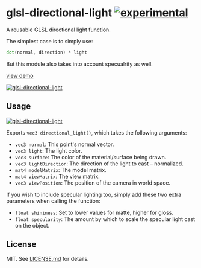 # glsl-directional-light [![experimental](http://hughsk.github.io/stability-badges/dist/experimental.svg)](http://github.com/hughsk/stability-badges) #

A reusable GLSL directional light function.

The simplest case is to simply use:

``` glsl
dot(normal, direction) * light
```

But this module also takes into account specualrity as well.

[view demo](http://hughsk.io/glsl-directional-light)

[![glsl-directional-light](http://imgur.com/vbOZta5.png)](http://hughsk.io/glsl-directional-light)

## Usage ##

[![glsl-directional-light](https://nodei.co/npm/glsl-directional-light.png?mini=true)](https://nodei.co/npm/glsl-directional-light)

Exports `vec3 directional_light()`, which takes the following arguments:

* `vec3 normal`: This point's normal vector.
* `vec3 light`: The light color.
* `vec3 surface`: The color of the material/surface being drawn.
* `vec3 lightDirection`: The direction of the light to cast – normalized.
* `mat4 modelMatrix`: The model matrix.
* `mat4 viewMatrix`: The view matrix.
* `vec3 viewPosition`: The position of the camera in world space.

If you wish to include specular lighting too, simply add these two extra
parameters when calling the function:

* `float shininess`: Set to lower values for matte, higher for gloss.
* `float specularity`: The amount by which to scale the specular light cast on
  the object.

## License ##

MIT. See [LICENSE.md](http://github.com/hughsk/glsl-directional-light/blob/master/LICENSE.md) for details.
